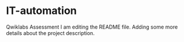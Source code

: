 # IT-automation
Qwiklabs Assessment
I am editing the README file. Adding some more details about the project description.
